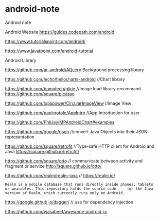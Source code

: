 # android-note
Android note


Android Website
  https://guides.codepath.com/android

  https://www.tutorialspoint.com/android/
  
  https://www.javatpoint.com/android-tutorial


	


Android Library 

https://github.com/ar-android/AQuery   Background processing library
	
https://github.com/lecho/hellocharts-android   //Chart library
	
https://github.com/bumptech/glide 	//Image load library  recommand
https://github.com/square/picasso

https://github.com/lopspower/CircularImageView  //image View
	
https://github.com/paolorotolo/AppIntro  //App Introduction for user

https://github.com/PhilJay/MPAndroidChart#examples

https://github.com/google/gson	//convert Java Objects into their JSON representation

https://github.com/square/retrofit 	//Type-safe HTTP client for Android and Java 
			https://square.github.io/retrofit/

https://github.com/square/otto // communicate between activity and fragment or service   http://square.github.io/otto/

https://github.com/realm/realm-java //  https://realm.io/

	Realm is a mobile database that runs directly inside phones, tablets or wearables. This repository holds the source code 	 for the Java version of Realm, which currently runs only on Android.
  

https://google.github.io/dagger/ // use for dependency injection


https://github.com/wasabeef/awesome-android-ui

  
  
